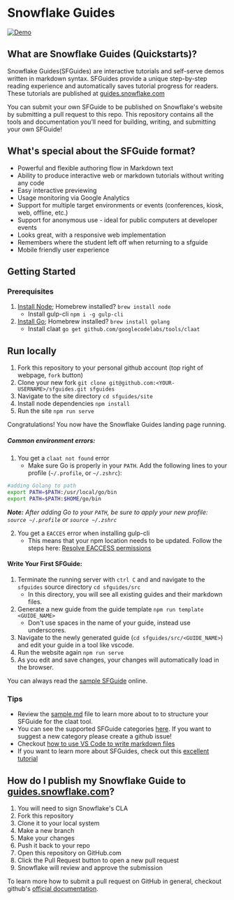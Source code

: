 # Snowflake Guides

[![Demo](https://storage.googleapis.com/claat/demo.png)](https://storage.googleapis.com/claat/demo.mp4)

## What are Snowflake Guides (Quickstarts)?
Snowflake Guides(SFGuides) are interactive tutorials and self-serve demos written in markdown syntax. SFGuides provide a unique step-by-step reading experience and automatically saves tutorial progress for readers. These tutorials are published at [guides.snowflake.com](https://guides.snowflake.com/)

You can submit your own SFGuide to be published on Snowflake's website by submitting a pull request to this repo. This repository contains all the tools and documentation you’ll need for building, writing, and submitting your own SFGuide!


## What's special about the SFGuide format?

* Powerful and flexible authoring flow in Markdown text
* Ability to produce interactive web or markdown tutorials without writing any code
* Easy interactive previewing
* Usage monitoring via Google Analytics
* Support for multiple target environments or events (conferences, kiosk, web, offline, etc.)
* Support for anonymous use - ideal for public computers at developer events
* Looks great, with a responsive web implementation
* Remembers where the student left off when returning to a sfguide
* Mobile friendly user experience

## Getting Started

### Prerequisites

  1. [Install Node](https://nodejs.org/en/download/); Homebrew installed? `brew install node`
     - Install gulp-cli `npm i -g gulp-cli`
  2. [Install Go](https://golang.org/doc/install); Homebrew installed? `brew install golang`
     - Install claat `go get github.com/googlecodelabs/tools/claat`

## Run locally

  1. Fork this repository to your personal github account (top right of webpage, `fork` button)
  2. Clone your new fork `git clone git@github.com:<YOUR-USERNAME>/sfguides.git sfguides`
  3. Navigate to the site directory `cd sfguides/site`
  4. Install node dependencies `npm install`
  5. Run the site `npm run serve`

Congratulations! You now have the Snowflake Guides landing page running.

##### Common environment errors:
1. You get a `claat not found` error
   - Make sure Go is properly in your `PATH`. Add the following lines to your profile (`~/.profile`, or `~/.zshrc`):
````bash
#adding Golang to path
export PATH=$PATH:/usr/local/go/bin
export PATH=$PATH:$HOME/go/bin
````
  ***Note:** After adding Go to your `PATH`, be sure to apply your new profile: `source ~/.profile` or `source ~/.zshrc`*

2. You get a `EACCES` error when installing gulp-cli
   - This means that your npm location needs to be updated. Follow the steps here: [Resolve EACCESS permissions](https://docs.npmjs.com/resolving-eacces-permissions-errors-when-installing-packages-globally#manually-change-npms-default-directory)

#### Write Your First SFGuide:

  1. Terminate the running server with `ctrl C` and and navigate to the `sfguides` source directory `cd sfguides/src`
     - In this directory, you will see all existing guides and their markdown files.
  2. Generate a new guide from the guide template `npm run template <GUIDE_NAME>` 
      - Don't use spaces in the name of your guide, instead use underscores.
  3. Navigate to the newly generated guide (`cd sfguides/src/<GUIDE_NAME>`) and edit your guide in a tool like vscode.
  4. Run the website again `npm run serve`
  5. As you edit and save changes, your changes will automatically load in the browser.

You can always read the [sample SFGuide](site/sfguides/sample.md) online.

### Tips

- Review the [sample.md](site/sfguides/sample.md) file to learn more about to to structure your SFGuide for the claat tool. 
- You can see the supported SFGuide categories [here](site/app/styles/_overrides.scss). If you want to suggest a new category please create a github issue!
- Checkout [how to use VS Code to write markdown files](https://code.visualstudio.com/docs/languages/markdown)
- If you want to learn more about SFGuides, check out this [excellent tutorial](https://medium.com/@zarinlo/publish-technical-tutorials-in-google-codelab-format-b07ef76972cd)


## How do I publish my Snowflake Guide to [guides.snowflake.com](https://guides.snowflake.com)?

1. You will need to sign Snowflake's CLA 
2. Fork this repository
3. Clone it to your local system
4. Make a new branch
5. Make your changes
6. Push it back to your repo
7. Open this repository on GitHub.com
8. Click the Pull Request button to open a new pull request
9. Snowflake will review and approve the submission

To learn more how to submit a pull request on GitHub in general, checkout github's [official documentation](https://docs.github.com/en/free-pro-team@latest/github/collaborating-with-issues-and-pull-requests/creating-a-pull-request-from-a-fork).
